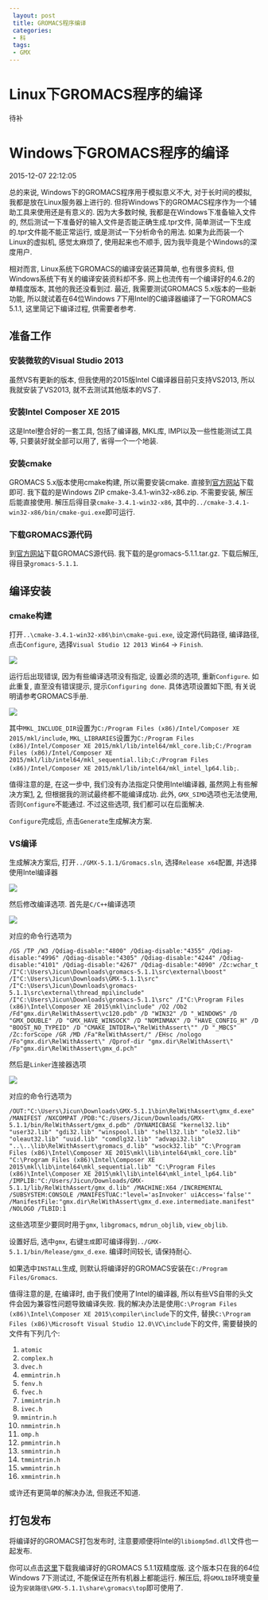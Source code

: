 ```yaml
---
 layout: post
 title: GROMACS程序编译
 categories:
 - 科
 tags:
 - GMX
---
```


# Linux下GROMACS程序的编译

待补

# Windows下GROMACS程序的编译  
2015-12-07 22:12:05

总的来说, Windows下的GROMACS程序用于模拟意义不大, 对于长时间的模拟, 我都是放在Linux服务器上进行的. 但将Windows下的GROMACS程序作为一个辅助工具来使用还是有意义的. 因为大多数时候, 我都是在Windows下准备输入文件的, 然后测试一下准备好的输入文件是否能正确生成.tpr文件, 简单测试一下生成的.tpr文件能不能正常运行, 或是测试一下分析命令的用法. 如果为此而装一个Linux的虚拟机, 感觉太麻烦了, 使用起来也不顺手, 因为我毕竟是个Windows的深度用户.

相对而言, Linux系统下GROMACS的编译安装还算简单, 也有很多资料, 但Windows系统下有关的编译安装资料却不多. 网上也流传有一个编译好的4.6.2的单精度版本, 其他的我还没看到过. 最近, 我需要测试GROMACS 5.x版本的一些新功能, 所以就试着在64位Windows 7下用Intel的C编译器编译了一下GROMACS 5.1.1, 这里简记下编译过程, 供需要者参考.

## 准备工作

### 安装微软的Visual Studio 2013

虽然VS有更新的版本, 但我使用的2015版Intel C编译器目前只支持VS2013, 所以我就安装了VS2013, 就不去测试其他版本的VS了.

### 安装Intel Composer XE 2015

这是Intel整合好的一套工具, 包括了编译器, MKL库, IMPI以及一些性能测试工具等, 只要装好就全部可以用了, 省得一个一个地装.

### 安装cmake

GROMACS 5.x版本使用cmake构建, 所以需要安装cmake. 直接到[官方网站](https://cmake.org/download/)下载即可. 我下载的是Windows ZIP cmake-3.4.1-win32-x86.zip. 不需要安装, 解压后能直接使用. 解压后得目录`cmake-3.4.1-win32-x86`, 其中的`../cmake-3.4.1-win32-x86/bin/cmake-gui.exe`即可运行.

### 下载GROMACS源代码

到[官方网站](http://www.gromacs.org/Downloads)下载GROMACS源代码. 我下载的是gromacs-5.1.1.tar.gz. 下载后解压, 得目录`gromacs-5.1.1`.

## 编译安装

### cmake构建

打开`..\cmake-3.4.1-win32-x86\bin\cmake-gui.exe`, 设定源代码路径, 编译路径, 点击`Configure`, 选择`Visual Studio 12 2013 Win64` -> `Finish`.

![](/pic/GMX_cmake.png)

运行后出现错误, 因为有些编译选项没有指定, 设置必须的选项, 重新`Configure`. 如此重复, 直至没有错误提示, 提示`Configuring done`. 具体选项设置如下图, 有关说明请参考GROMACS手册.

![](/pic/GMX_option.png)


其中`MKL_INCLUDE_DIR`设置为`C:/Program Files (x86)/Intel/Composer XE 2015/mkl/include`, `MKL_LIBRARIES`设置为`C:/Program Files (x86)/Intel/Composer XE 2015/mkl/lib/intel64/mkl_core.lib;C:/Program Files (x86)/Intel/Composer XE 2015/mkl/lib/intel64/mkl_sequential.lib;C:/Program Files (x86)/Intel/Composer XE 2015/mkl/lib/intel64/mkl_intel_lp64.lib;`.

值得注意的是, 在这一步中, 我们没有办法指定只使用Intel编译器, 虽然网上有些解决方案[1](http://stackoverflow.com/questions/27623110/how-to-generate-a-visual-studio-project-that-uses-the-intel-compiler-using-cmake), [2](https://software.intel.com/en-us/forums/intel-c-compiler/topic/456288), 但根据我的测试最终都不能编译成功. 此外, `GMX_SIMD`选项也无法使用, 否则`Configure`不能通过. 不过这些选项, 我们都可以在后面解决.

`Configure`完成后, 点击`Generate`生成解决方案.

### VS编译

生成解决方案后, 打开`../GMX-5.1.1/Gromacs.sln`, 选择`Release x64`配置, 并选择使用Intel编译器

![](/pic/GMX_intel.png)

然后修改编译选项. 首先是`C/C++`编译选项

![](/pic/GMX_c.png)

对应的命令行选项为

	/GS /TP /W3 /Qdiag-disable:"4800" /Qdiag-disable:"4355" /Qdiag-disable:"4996" /Qdiag-disable:"4305" /Qdiag-disable:"4244" /Qdiag-disable:"4101" /Qdiag-disable:"4267" /Qdiag-disable:"4090" /Zc:wchar_t /I"C:\Users\Jicun\Downloads\gromacs-5.1.1\src\external\boost" /I"C:\Users\Jicun\Downloads\GMX-5.1.1\src" /I"C:\Users\Jicun\Downloads\gromacs-5.1.1\src\external\thread_mpi\include" /I"C:\Users\Jicun\Downloads\gromacs-5.1.1\src" /I"C:\Program Files (x86)\Intel\Composer XE 2015\mkl\include" /O2 /Ob2 /Fd"gmx.dir\RelWithAssert\vc120.pdb" /D "WIN32" /D "_WINDOWS" /D "GMX_DOUBLE" /D "GMX_HAVE_WINSOCK" /D "NOMINMAX" /D "HAVE_CONFIG_H" /D "BOOST_NO_TYPEID" /D "CMAKE_INTDIR=\"RelWithAssert\"" /D "_MBCS" /Zc:forScope /GR /MD /Fa"RelWithAssert/" /EHsc /nologo /Fo"gmx.dir\RelWithAssert\" /Qprof-dir "gmx.dir\RelWithAssert\" /Fp"gmx.dir\RelWithAssert\gmx_d.pch" 

然后是`Linker`连接器选项

![](/pic/GMX_link.png)

对应的命令行选项为

	/OUT:"C:\Users\Jicun\Downloads\GMX-5.1.1\bin\RelWithAssert\gmx_d.exe" /MANIFEST /NXCOMPAT /PDB:"C:/Users/Jicun/Downloads/GMX-5.1.1/bin/RelWithAssert/gmx_d.pdb" /DYNAMICBASE "kernel32.lib" "user32.lib" "gdi32.lib" "winspool.lib" "shell32.lib" "ole32.lib" "oleaut32.lib" "uuid.lib" "comdlg32.lib" "advapi32.lib" "..\..\lib\RelWithAssert\gromacs_d.lib" "wsock32.lib" "C:\Program Files (x86)\Intel\Composer XE 2015\mkl\lib\intel64\mkl_core.lib" "C:\Program Files (x86)\Intel\Composer XE 2015\mkl\lib\intel64\mkl_sequential.lib" "C:\Program Files (x86)\Intel\Composer XE 2015\mkl\lib\intel64\mkl_intel_lp64.lib" /IMPLIB:"C:/Users/Jicun/Downloads/GMX-5.1.1/lib/RelWithAssert/gmx_d.lib" /MACHINE:X64 /INCREMENTAL /SUBSYSTEM:CONSOLE /MANIFESTUAC:"level='asInvoker' uiAccess='false'" /ManifestFile:"gmx.dir\RelWithAssert\gmx_d.exe.intermediate.manifest" /NOLOGO /TLBID:1 

这些选项至少要同时用于`gmx`, `libgromacs`, `mdrun_objlib`, `view_objlib`.

设置好后, 选中`gmx`, 右键`生成`即可编译得到`../GMX-5.1.1/bin/Release/gmx_d.exe`. 编译时间较长, 请保持耐心.

如果选中`INSTALL`生成, 则默认将编译好的GROMACS安装在`C:/Program Files/Gromacs`.


值得注意的是, 在编译时, 由于我们使用了Intel的编译器, 所以有些VS自带的头文件会因为兼容性问题导致编译失败. 我的解决办法是使用`C:\Program Files (x86)\Intel\Composer XE 2015\compiler\include`下的文件, 替换`C:\Program Files (x86)\Microsoft Visual Studio 12.0\VC\include`下的文件, 需要替换的文件有下列几个:

1. `atomic`
1. `complex.h`
1. `dvec.h`
1. `emmintrin.h`
1. `fenv.h`
1. `fvec.h`
1. `immintrin.h`
1. `ivec.h`
1. `mmintrin.h`
1. `nmmintrin.h`
1. `omp.h`
1. `pmmintrin.h`
1. `smmintrin.h`
1. `tmmintrin.h`
1. `wmmintrin.h`
1. `xmmintrin.h`

或许还有更简单的解决办法, 但我还不知道.

## 打包发布

将编译好的GROMACS打包发布时, 注意要顺便将Intel的`libiomp5md.dll`文件也一起发布.

你可以点击[这里](/Prog/GMX-5.1.1.zip)下载我编译好的GROMACS 5.1.1双精度版. 这个版本只在我的64位Windows 7下测试过, 不能保证在所有机器上都能运行. 解压后, 将`GMXLIB`环境变量设为`安装路径\GMX-5.1.1\share\gromacs\top`即可使用了.

